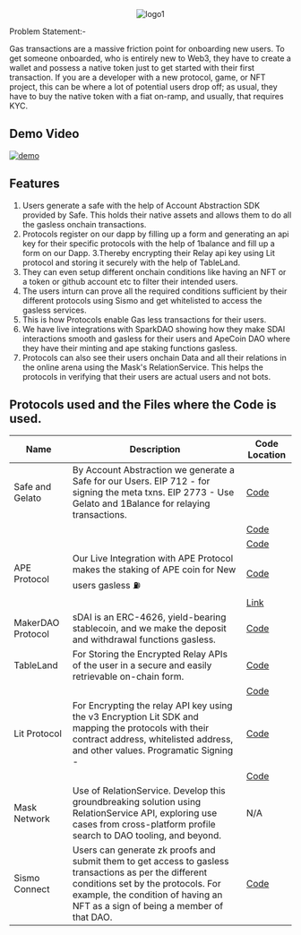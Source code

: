 <div style="text-align:center;">
  <img src="https://github.com/kamalbuilds/Gas-Protocol/assets/95926324/58f2125f-03bc-45d6-b06c-ab85ecd80394" alt="logo1">
</div>

Problem Statement:- 

Gas transactions are a massive friction point for onboarding new users. To get someone onboarded, who is entirely new to Web3, they have to create a wallet and possess a native token just to get started with their first transaction. 
If you are a developer with a new protocol, game, or NFT project, this can be where a lot of potential users drop off; as usual, they have to buy the native token with a fiat on-ramp, and usually, that requires KYC.

## Demo Video

[![demo](https://img.youtube.com/vi/gEKxxS2sVSU/0.jpg)](https://www.youtube.com/watch?v=gEKxxS2sVSU)

## Features 

1. Users generate a safe with the help of Account Abstraction SDK provided by Safe. This holds their native assets and allows them to do all the gasless onchain transactions.
2. Protocols register on our dapp by filling up a form and generating an api key for their specific protocols with the help of 1balance and fill up a form on our Dapp.
3.Thereby encrypting their Relay api key using Lit protocol and storing it securely with the help of TableLand.
4. They can even setup different onchain conditions like having an NFT or a token or github account etc to filter their intended users.
5. The users inturn can prove all the required conditions sufficient by their different protocols using Sismo and get whitelisted to access the gasless services.
6. This is how Protocols enable Gas less transactions for their users.
7. We have live integrations with SparkDAO showing how they make SDAI interactions smooth and gasless for their users and ApeCoin DAO where they have their minting and ape staking functions gasless.
8. Protocols can also see their users onchain Data and all their relations in the online arena using the Mask's RelationService. This helps the protocols in verifying that their users are actual users and not bots.


## Protocols used and the Files where the Code is used.

| Name                | Description                                                             | Code Location                                                   |
| ------------------- | ----------------------------------------------------------------------- | ---------------------------------------------------------------- |
| Safe and Gelato     | By Account Abstraction we generate a Safe for our Users. EIP 712 - for signing the meta txns. EIP 2773 - Use Gelato and 1Balance for relaying transactions. | [Code](https://github.com/kamalbuilds/Gas-Protocol/blob/master/src/app/login/page.tsx#L29) |
|                     |                                                                         | [Code](https://github.com/kamalbuilds/Gas-Protocol/blob/master/src/components/SafeAccount.tsx) |
|                     |                                                                         | [Code](https://github.com/kamalbuilds/Gas-Protocol/blob/master/src/components/SafeAccountInfo.tsx) |
| APE Protocol        | Our Live Integration with APE Protocol makes the staking of APE coin for New users gasless ⛽   | [Code](https://github.com/kamalbuilds/Gas-Protocol/blob/master/src/app/protocol/page.tsx#L103) |
|                     |                                                                       | [Link](https://goerli.etherscan.io/tx/0x6f68ed6f68ec721dd15a09be71f5046c1bc2890b206781ad45b8b0583dbafd7d) |
| MakerDAO Protocol   | sDAI is an ERC-4626, yield-bearing stablecoin, and we make the deposit and withdrawal functions gasless. | [Code](https://github.com/kamalbuilds/Gas-Protocol/blob/master/src/app/protocol/page.tsx#L117) |
| TableLand           | For Storing the Encrypted Relay APIs of the user in a secure and easily retrievable on-chain form. | [Code](https://github.com/kamalbuilds/Gas-Protocol/blob/master/src/components/TableLand.tsx) |
|                     |                                                                         | [Code](https://github.com/kamalbuilds/Gas-Protocol/blob/master/src/app/transactions/%5Baddress%5D/page.tsx#L38) |
| Lit Protocol        | For Encrypting the relay API key using the v3 Encryption Lit SDK and mapping the protocols with their contract address, whitelisted address, and other values. Programatic Signing - | [Code](https://github.com/kamalbuilds/Gas-Protocol/blob/master/src/api/conditionalsign.ts) |
|                     |                                                                         | [Code](https://github.com/kamalbuilds/Gas-Protocol/blob/master/src/components/Litencrypt.tsx) |
| Mask Network        | Use of RelationService. Develop this groundbreaking solution using RelationService API, exploring use cases from cross-platform profile search to DAO tooling, and beyond. | N/A |
| Sismo Connect       | Users can generate zk proofs and submit them to get access to gasless transactions as per the different conditions set by the protocols. For example, the condition of having an NFT as a sign of being a member of that DAO. | [Code](https://github.com/kamalbuilds/Gas-Protocol/blob/master/src/components/Sismo.tsx) |


